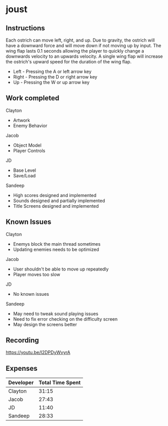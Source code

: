 # joust

## Instructions
Each ostrich can move left, right, and up. Due to gravity, the ostrich will have a downward force and 
will move down if not moving up by input. The wing flap lasts 0.1 seconds allowing the player to quickly change a downwards velocity 
to an upwards velocity. A single wing flap will increase the ostrich's upward speed for the duration of the wing flap.

* Left - Pressing the A or left arrow key
* Right - Pressing the D or right arrow key
* Up - Pressing the W or up arrow key

## Work completed
Clayton
* Artwork
* Enemy Behavior

Jacob
* Object Model
* Player Controls

JD
* Base Level
* Save/Load

Sandeep
* High scores designed and implemented
* Sounds designed and partially implemented
* Title Screens designed and implemented

## Known Issues
Clayton
* Enemys block the main thread sometimes
* Updating enemies needs to be optimized

Jacob
* User shouldn't be able to move up repeatedly
* Player moves too slow

JD
* No known issues

Sandeep
* May need to tweak sound playing issues
* Need to fix error checking on the difficulty screen
* May design the screens better

## Recording
https://youtu.be/I2DPDyWvyrA

## Expenses
| Developer | Total Time Spent |
|-----------|------------------|
| Clayton | 31:15 |
| Jacob | 27:43 |
| JD | 11:40 |
| Sandeep | 28:33 |
